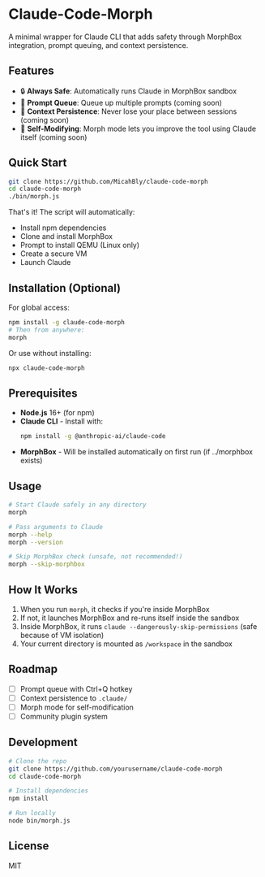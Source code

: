 # Claude-Code-Morph

A minimal wrapper for Claude CLI that adds safety through MorphBox integration, prompt queuing, and context persistence.

## Features

- 🔒 **Always Safe**: Automatically runs Claude in MorphBox sandbox
- 📝 **Prompt Queue**: Queue up multiple prompts (coming soon)
- 💾 **Context Persistence**: Never lose your place between sessions (coming soon)
- 🔄 **Self-Modifying**: Morph mode lets you improve the tool using Claude itself (coming soon)

## Quick Start

```bash
git clone https://github.com/MicahBly/claude-code-morph
cd claude-code-morph
./bin/morph.js
```

That's it! The script will automatically:
- Install npm dependencies
- Clone and install MorphBox
- Prompt to install QEMU (Linux only)
- Create a secure VM
- Launch Claude

## Installation (Optional)

For global access:
```bash
npm install -g claude-code-morph
# Then from anywhere:
morph
```

Or use without installing:
```bash
npx claude-code-morph
```

## Prerequisites

- **Node.js** 16+ (for npm)
- **Claude CLI** - Install with:
  ```bash
  npm install -g @anthropic-ai/claude-code
  ```
- **MorphBox** - Will be installed automatically on first run (if ../morphbox exists)

## Usage

```bash
# Start Claude safely in any directory
morph

# Pass arguments to Claude
morph --help
morph --version

# Skip MorphBox check (unsafe, not recommended!)
morph --skip-morphbox
```

## How It Works

1. When you run `morph`, it checks if you're inside MorphBox
2. If not, it launches MorphBox and re-runs itself inside the sandbox
3. Inside MorphBox, it runs `claude --dangerously-skip-permissions` (safe because of VM isolation)
4. Your current directory is mounted as `/workspace` in the sandbox

## Roadmap

- [ ] Prompt queue with Ctrl+Q hotkey
- [ ] Context persistence to `.claude/`
- [ ] Morph mode for self-modification
- [ ] Community plugin system

## Development

```bash
# Clone the repo
git clone https://github.com/yourusername/claude-code-morph
cd claude-code-morph

# Install dependencies
npm install

# Run locally
node bin/morph.js
```

## License

MIT